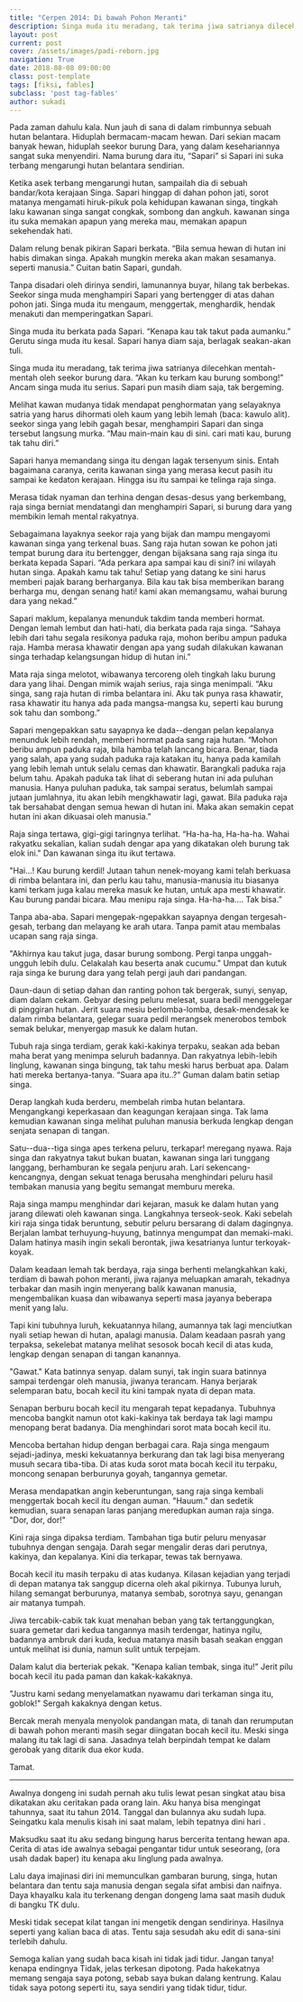 ```yaml
---
title: "Cerpen 2014: Di bawah Pohon Meranti"
description: Singa muda itu meradang, tak terima jiwa satrianya dilecehkan mentah-mentah oleh seekor burung dara.
layout: post
current: post
cover: /assets/images/padi-reborn.jpg
navigation: True
date: 2018-08-08 09:00:00
class: post-template
tags: [fiksi, fables]
subclass: 'post tag-fables'
author: sukadi
---
```


Pada zaman dahulu kala. Nun jauh di sana di dalam rimbunnya sebuah hutan belantara. Hiduplah bermacam-macam hewan. Dari sekian macam banyak hewan, hiduplah seekor burung Dara, yang dalam kesehariannya sangat suka menyendiri. Nama burung dara itu, “Sapari” si Sapari ini suka terbang mengarungi hutan belantara sendirian.

Ketika asek terbang mengarungi hutan, sampailah dia di sebuah bandar/kota kerajaan Singa. Sapari hinggap di dahan pohon jati, sorot matanya mengamati hiruk-pikuk pola kehidupan kawanan singa, tingkah laku kawanan singa sangat congkak, sombong dan angkuh. kawanan singa itu suka memakan apapun yang mereka mau, memakan apapun sekehendak hati.

Dalam relung benak pikiran Sapari berkata. “Bila semua hewan di hutan ini habis dimakan singa. Apakah mungkin mereka akan makan sesamanya. seperti manusia.” Cuitan batin Sapari, gundah.

Tanpa disadari oleh dirinya sendiri, lamunannya buyar, hilang tak berbekas. Seekor singa muda menghampiri Sapari yang bertengger di atas dahan pohon jati. Singa muda itu mengaum, menggertak, menghardik, hendak menakuti dan memperingatkan Sapari.

Singa muda itu berkata pada Sapari. “Kenapa kau tak takut pada aumanku.” Gerutu singa muda itu kesal. Sapari hanya diam saja, berlagak seakan-akan tuli.

Singa muda itu meradang, tak terima jiwa satrianya dilecehkan mentah-mentah oleh seekor burung dara. “Akan ku terkam kau burung sombong!” Ancam singa muda itu serius. Sapari pun masih diam saja, tak bergeming.

Melihat kawan mudanya tidak mendapat penghormatan yang selayaknya satria yang harus dihormati oleh kaum yang lebih lemah (baca: kawulo alit). seekor singa yang lebih gagah besar, menghampiri Sapari dan singa tersebut langsung murka. “Mau main-main kau di sini. cari mati kau, burung tak tahu diri.”

Sapari hanya memandang singa itu dengan lagak tersenyum sinis. Entah bagaimana caranya, cerita kawanan singa yang merasa kecut pasih itu sampai ke kedaton kerajaan. Hingga isu itu sampai ke telinga raja singa.

Merasa tidak nyaman dan terhina dengan desas-desus yang berkembang, raja singa berniat mendatangi dan menghampiri Sapari, si burung dara yang membikin lemah mental rakyatnya.

Sebagaimana layaknya seekor raja yang bijak dan mampu mengayomi kawanan singa yang terkenal buas. Sang raja hutan sowan ke pohon jati tempat burung dara itu bertengger, dengan bijaksana sang raja singa itu berkata kepada Sapari.  “Ada perkara apa sampai kau di sini? ini wilayah hutan singa. Apakah kamu tak tahu! Setiap yang datang ke sini harus memberi pajak barang berharganya. Bila kau tak bisa memberikan barang berharga mu, dengan senang hati! kami akan memangsamu, wahai burung dara yang nekad.”

Sapari maklum, kepalanya menunduk takdim tanda memberi hormat. Dengan lemah lembut dan hati-hati, dia berkata pada raja singa. “Sahaya lebih dari tahu segala resikonya paduka raja, mohon beribu ampun paduka raja. Hamba merasa khawatir dengan apa yang sudah dilakukan kawanan singa terhadap kelangsungan hidup di hutan ini.”

Mata raja singa melotot, wibawanya tercoreng oleh tingkah laku burung dara yang lihai. Dengan mimik wajah serius, raja singa menimpali. “Aku singa, sang raja hutan di rimba belantara ini. Aku tak punya rasa khawatir, rasa khawatir itu hanya ada pada mangsa-mangsa ku, seperti kau burung sok tahu dan sombong.”

Sapari mengepakkan satu sayapnya ke dada--dengan pelan kepalanya menunduk lebih rendah, memberi hormat pada sang raja hutan. “Mohon beribu ampun paduka raja, bila hamba telah lancang bicara. Benar, tiada yang salah, apa yang sudah paduka raja katakan itu, hanya pada kamilah yang lebih lemah untuk selalu cemas dan khawatir. Barangkali paduka raja belum tahu. Apakah paduka tak lihat di seberang hutan ini ada puluhan manusia. Hanya puluhan paduka, tak sampai seratus, belumlah sampai jutaan jumlahnya, itu akan lebih mengkhawatir lagi, gawat. Bila paduka raja tak bersahabat dengan semua hewan di hutan ini. Maka akan semakin cepat hutan ini akan dikuasai oleh manusia.”

Raja singa tertawa, gigi-gigi taringnya terlihat. “Ha-ha-ha, Ha-ha-ha. Wahai rakyatku sekalian, kalian sudah dengar apa yang dikatakan oleh burung tak elok ini." Dan kawanan singa itu ikut tertawa.

"Hai...! Kau burung kerdil! Jutaan tahun nenek-moyang kami telah berkuasa di rimba belantara ini, dan perlu kau tahu, manusia-manusia itu biasanya kami terkam juga kalau mereka masuk ke hutan, untuk apa mesti khawatir. Kau burung pandai bicara. Mau menipu raja singa. Ha-ha-ha.... Tak bisa.”

Tanpa aba-aba. Sapari mengepak-ngepakkan sayapnya dengan tergesah-gesah, terbang dan melayang ke arah utara. Tanpa pamit atau membalas ucapan sang raja singa.

"Akhirnya kau takut juga, dasar burung sombong. Pergi tanpa unggah-ungguh lebih dulu. Celakalah kau beserta anak cucumu." Umpat dan kutuk raja singa ke burung dara yang telah pergi jauh dari pandangan.

Daun-daun di setiap dahan dan ranting pohon tak bergerak, sunyi, senyap, diam dalam cekam. Gebyar desing peluru melesat, suara bedil menggelegar di pinggiran hutan. Jerit suara mesiu berlomba-lomba, desak-mendesak ke dalam rimba belantara, gelegar suara pedil merangsek menerobos tembok semak belukar, menyergap masuk ke dalam hutan.

Tubuh raja singa terdiam, gerak kaki-kakinya terpaku, seakan ada beban maha berat yang menimpa seluruh badannya. Dan rakyatnya lebih-lebih linglung, kawanan singa bingung, tak tahu meski harus berbuat apa. Dalam hati mereka bertanya-tanya. “Suara apa itu..?” Guman dalam batin setiap singa.

Derap langkah kuda berderu, membelah rimba hutan belantara. Mengangkangi keperkasaan dan keagungan kerajaan singa. Tak lama kemudian kawanan singa melihat puluhan manusia berkuda lengkap dengan senjata senapan di tangan. 

Satu--dua--tiga singa apes terkena peluru, terkapar! meregang nyawa. Raja singa dan rakyatnya takut bukan buatan, kawanan singa lari tunggang langgang, berhamburan ke segala penjuru arah. Lari sekencang-kencangnya, dengan sekuat tenaga berusaha menghindari peluru hasil tembakan manusia yang begitu semangat memburu mereka.

Raja singa mampu menghindar dari kejaran, masuk ke dalam hutan yang jarang dilewati oleh kawanan singa. Langkahnya terseok-seok. Kaki sebelah kiri raja singa tidak beruntung, sebutir peluru bersarang di dalam dagingnya. Berjalan lambat terhuyung-huyung, batinnya mengumpat dan memaki-maki. Dalam hatinya masih ingin sekali berontak, jiwa kesatrianya luntur terkoyak-koyak.

Dalam keadaan lemah tak berdaya, raja singa berhenti melangkahkan kaki, terdiam di bawah pohon meranti, jiwa rajanya meluapkan amarah, tekadnya terbakar dan masih ingin menyerang balik kawanan manusia, mengembalikan kuasa dan wibawanya seperti masa jayanya beberapa menit yang lalu.

Tapi kini tubuhnya luruh, kekuatannya hilang, aumannya tak lagi menciutkan nyali setiap hewan di hutan, apalagi manusia. Dalam  keadaan pasrah yang terpaksa, sekelebat matanya melihat sesosok bocah kecil di atas kuda, lengkap dengan senapan di tangan kanannya.

"Gawat." Kata batinnya senyap. dalam sunyi, tak ingin suara batinnya sampai terdengar oleh manusia, jiwanya terancam. Hanya berjarak selemparan batu, bocah kecil itu kini tampak nyata di depan mata.

Senapan berburu bocah kecil itu mengarah tepat kepadanya. Tubuhnya mencoba bangkit namun otot kaki-kakinya tak berdaya tak lagi mampu menopang berat badanya. Dia menghindari sorot mata bocah kecil itu. 

Mencoba bertahan hidup dengan berbagai cara. Raja singa mengaum sejadi-jadinya, meski kekuatannya berkurang dan tak lagi bisa menyerang musuh secara tiba-tiba. Di atas kuda sorot mata bocah kecil itu terpaku, moncong senapan berburunya goyah, tangannya gemetar.

Merasa mendapatkan angin keberuntungan, sang raja singa kembali menggertak bocah kecil itu dengan auman. "Hauum." dan sedetik kemudian, suara senapan laras panjang meredupkan auman raja singa. "Dor, dor, dor!"

Kini raja singa dipaksa terdiam. Tambahan tiga butir peluru menyasar tubuhnya dengan sengaja. Darah segar mengalir deras dari perutnya, kakinya, dan kepalanya. Kini dia terkapar, tewas tak bernyawa.

Bocah kecil itu masih terpaku di atas kudanya. Kilasan kejadian yang terjadi di depan matanya tak sanggup dicerna oleh akal pikirnya. Tubunya luruh, hilang semangat berburunya, matanya sembab, sorotnya sayu, genangan air matanya tumpah.

Jiwa tercabik-cabik tak kuat menahan beban yang tak tertanggungkan, suara gemetar dari kedua tangannya masih terdengar, hatinya ngilu, badannya ambruk dari kuda, kedua matanya masih basah seakan enggan untuk melihat isi dunia, namun sulit untuk terpejam.

Dalam kalut dia berteriak pekak. "Kenapa kalian tembak, singa itu!" Jerit pilu bocah kecil itu pada paman dan kakak-kakaknya.

"Justru kami sedang menyelamatkan nyawamu dari terkaman singa itu, goblok!" Sergah kakaknya dengan ketus.

Bercak merah menyala menyolok pandangan mata, di tanah dan rerumputan di bawah pohon meranti masih segar diingatan bocah kecil itu. Meski singa malang itu tak lagi di sana. Jasadnya telah berpindah tempat ke dalam gerobak yang ditarik dua ekor kuda.


Tamat.

************

Awalnya dongeng ini sudah pernah aku tulis lewat pesan singkat atau bisa dikatakan aku ceritakan pada orang lain. Aku hanya bisa mengingat tahunnya, saat itu tahun 2014. Tanggal dan bulannya aku sudah lupa. Seingatku kala menulis kisah ini saat malam, lebih tepatnya dini hari .

Maksudku saat itu aku sedang bingung harus bercerita tentang hewan apa. Cerita di atas ide awalnya sebagai pengantar tidur untuk seseorang, (ora usah dadak baper) itu kenapa aku linglung pada awalnya.

Lalu daya imajinasi diri ini memunculkan gambaran burung, singa, hutan belantara dan tentu saja manusia dengan segala sifat ambisi dan naifnya. Daya khayalku kala itu terkenang dengan dongeng lama saat masih duduk di bangku TK dulu.

Meski tidak secepat kilat tangan ini mengetik dengan sendirinya. Hasilnya seperti yang kalian baca di atas. Tentu saja sesudah aku edit di sana-sini terlebih dahulu.

Semoga kalian yang sudah baca kisah ini tidak jadi tidur. Jangan tanya! kenapa endingnya Tidak, jelas terkesan dipotong. Pada hakekatnya memang sengaja saya potong, sebab saya bukan dalang kentrung. Kalau tidak saya potong seperti itu, saya sendiri yang tidak tidur, tidur.
